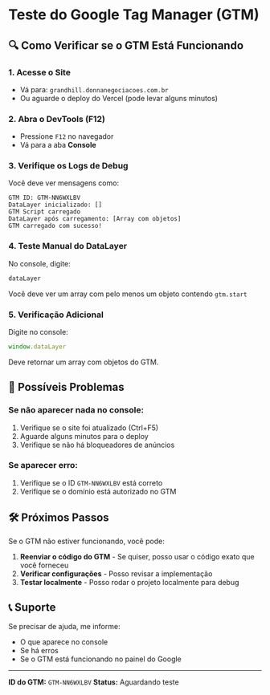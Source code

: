 # Teste do Google Tag Manager (GTM)

## 🔍 Como Verificar se o GTM Está Funcionando

### 1. **Acesse o Site**
- Vá para: `grandhill.donnanegociacoes.com.br`
- Ou aguarde o deploy do Vercel (pode levar alguns minutos)

### 2. **Abra o DevTools (F12)**
- Pressione `F12` no navegador
- Vá para a aba **Console**

### 3. **Verifique os Logs de Debug**
Você deve ver mensagens como:
```
GTM ID: GTM-NN6WXLBV
DataLayer inicializado: []
GTM Script carregado
DataLayer após carregamento: [Array com objetos]
GTM carregado com sucesso!
```

### 4. **Teste Manual do DataLayer**
No console, digite:
```javascript
dataLayer
```
Você deve ver um array com pelo menos um objeto contendo `gtm.start`

### 5. **Verificação Adicional**
Digite no console:
```javascript
window.dataLayer
```
Deve retornar um array com objetos do GTM.

## 🚨 Possíveis Problemas

### **Se não aparecer nada no console:**
1. Verifique se o site foi atualizado (Ctrl+F5)
2. Aguarde alguns minutos para o deploy
3. Verifique se não há bloqueadores de anúncios

### **Se aparecer erro:**
1. Verifique se o ID `GTM-NN6WXLBV` está correto
2. Verifique se o domínio está autorizado no GTM

## 🛠️ Próximos Passos

Se o GTM não estiver funcionando, você pode:
1. **Reenviar o código do GTM** - Se quiser, posso usar o código exato que você forneceu
2. **Verificar configurações** - Posso revisar a implementação
3. **Testar localmente** - Posso rodar o projeto localmente para debug

## 📞 Suporte

Se precisar de ajuda, me informe:
- O que aparece no console
- Se há erros
- Se o GTM está funcionando no painel do Google

---

**ID do GTM:** `GTM-NN6WXLBV`
**Status:** Aguardando teste 